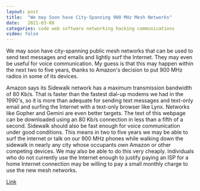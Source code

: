 ```yaml
---
layout: post
title:  "We may Soon have City-Spanning 900 MHz Mesh Networks"
date:   2021-03-08
categories: code web software networking hacking communications
video: false
---
```


We may soon have city-spanning public mesh networks that can be used to send text messages and emails and lightly surf the Internet. They may even be useful for voice communication. My guess is that this may happen within the next two to five years, thanks to Amazon's decision to put 900 MHz radios in some of its devices.

Amazon says its Sidewalk network has a maximum transmission bandwidth of 80 Kb/s. That is faster than the fastest dial-up modems we had in the 1990's, so it is more than adequate for sending text messages and text-only email and surfing the Internet with a text-only browser like Lynx. Networks like Gopher and Gemini are even better targets. The text of this webpage can be downloaded using an 80 Kb/s connection in less than a fifth of a second. Sidewalk should also be fast enough for voice communication under good conditions. This means in two to five years we may be able to surf the internet or talk on our 900 MHz phones while walking down the sidewalk in nearly any city whose occupants own Amazon or other competing devices. We may also be able to do this very cheaply. Individuals who do not currently use the Internet enough to justify paying an ISP for a home Internet connection may be willing to pay a small monthly charge to use the new mesh networks.

[Link](//cheapskatesguide.org/articles/900mhz-mesh.html)

